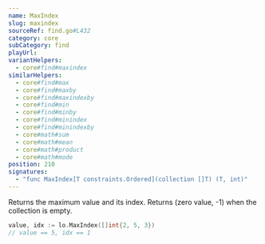 ```yaml
---
name: MaxIndex
slug: maxindex
sourceRef: find.go#L432
category: core
subCategory: find
playUrl: 
variantHelpers:
  - core#find#maxindex
similarHelpers:
  - core#find#max
  - core#find#maxby
  - core#find#maxindexby
  - core#find#min
  - core#find#minby
  - core#find#minindex
  - core#find#minindexby
  - core#math#sum
  - core#math#mean
  - core#math#product
  - core#math#mode
position: 210
signatures:
  - "func MaxIndex[T constraints.Ordered](collection []T) (T, int)"
---
```


Returns the maximum value and its index. Returns (zero value, -1) when the collection is empty.

```go
value, idx := lo.MaxIndex([]int{2, 5, 3})
// value == 5, idx == 1
```


